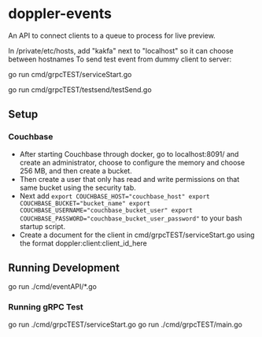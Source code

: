 # doppler-events

An API to connect clients to a queue to process for live preview.

In /private/etc/hosts, add "kakfa" next to "localhost" so it can choose between hostnames
To send test event from dummy client to server:

go run cmd/grpcTEST/serviceStart.go

go run cmd/grpcTEST/testsend/testSend.go


## Setup
### Couchbase
- After starting Couchbase through docker, go to localhost:8091/ and create an administrator, choose to configure the memory and choose 256 MB, and then create a bucket.
- Then create a user that only has read and write permissions on that same bucket using the security tab.
- Next add `export COUCHBASE_HOST="couchbase_host"
export COUCHBASE_BUCKET="bucket_name"
export COUCHBASE_USERNAME="couchbase_bucket_user"
export COUCHBASE_PASSWORD="couchbase_bucket_user_password"` to your bash startup script.
- Create a document for the client in cmd/grpcTEST/serviceStart.go using the format doppler:client:client_id_here
## Running Development
go run ./cmd/eventAPI/*.go

### Running gRPC Test
go run ./cmd/grpcTEST/serviceStart.go
go run ./cmd/grpcTEST/main.go

